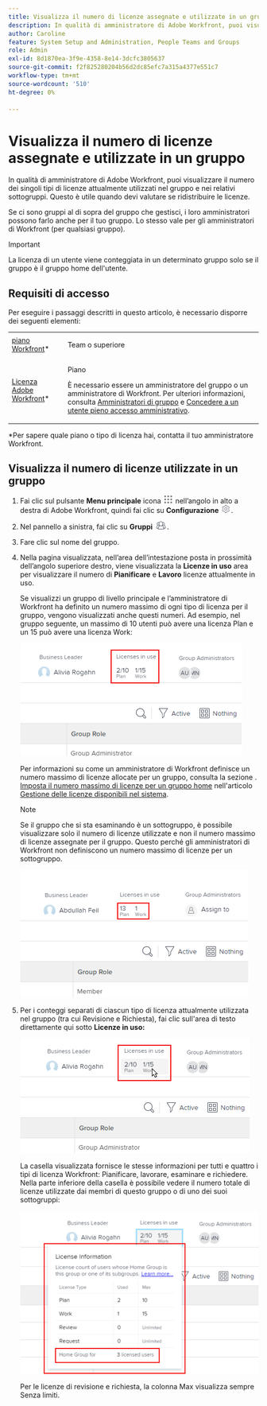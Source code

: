 ```yaml
---
title: Visualizza il numero di licenze assegnate e utilizzate in un gruppo
description: In qualità di amministratore di Adobe Workfront, puoi visualizzare il numero dei singoli tipi di licenze attualmente utilizzati nel gruppo e nei relativi sottogruppi. Questo è utile quando devi valutare se ridistribuire le licenze.
author: Caroline
feature: System Setup and Administration, People Teams and Groups
role: Admin
exl-id: 8d1870ea-3f9e-4358-8e14-3dcfc3805637
source-git-commit: f2f825280204b56d2dc85efc7a315a4377e551c7
workflow-type: tm+mt
source-wordcount: '510'
ht-degree: 0%

---
```


# Visualizza il numero di licenze assegnate e utilizzate in un gruppo

In qualità di amministratore di Adobe Workfront, puoi visualizzare il numero dei singoli tipi di licenze attualmente utilizzati nel gruppo e nei relativi sottogruppi. Questo è utile quando devi valutare se ridistribuire le licenze.

Se ci sono gruppi al di sopra del gruppo che gestisci, i loro amministratori possono farlo anche per il tuo gruppo. Lo stesso vale per gli amministratori di Workfront (per qualsiasi gruppo).

>[!IMPORTANT]
>
>La licenza di un utente viene conteggiata in un determinato gruppo solo se il gruppo è il gruppo home dell&#39;utente.

## Requisiti di accesso

Per eseguire i passaggi descritti in questo articolo, è necessario disporre dei seguenti elementi:

<table style="table-layout:auto"> 
 <col> 
 <col> 
 <tbody> 
  <tr> 
   <td role="rowheader"><a href="https://www.workfront.com/plans" target="_blank">piano Workfront</a>*</td> 
   <td> <p>Team o superiore</p> </td> 
  </tr> 
  <tr> 
   <td role="rowheader"><a href="https://one.workfront.com/s/document-item?bundleId=the-new-workfront-experience&amp;topicId=Content%2FAdministration_and_Setup%2FAdd_users%2FAccess_levels_and_object_permissions%2Fwf-licenses.html&amp;_LANG=en" target="_blank">Licenza Adobe Workfront</a>*</td> 
   <td> <p>Piano </p> <p>È necessario essere un amministratore del gruppo o un amministratore di Workfront. Per ulteriori informazioni, consulta <a href="../../../administration-and-setup/manage-groups/group-roles/group-administrators.md" class="MCXref xref">Amministratori di gruppo</a> e <a href="../../../administration-and-setup/add-users/configure-and-grant-access/grant-a-user-full-administrative-access.md" class="MCXref xref">Concedere a un utente pieno accesso amministrativo</a>.</p> </td> 
  </tr> 
 </tbody> 
</table>

&#42;Per sapere quale piano o tipo di licenza hai, contatta il tuo amministratore Workfront.

## Visualizza il numero di licenze utilizzate in un gruppo

1. Fai clic sul pulsante **Menu principale** icona ![](assets/main-menu-icon.png) nell’angolo in alto a destra di Adobe Workfront, quindi fai clic su **Configurazione** ![](assets/gear-icon-settings.png).

1. Nel pannello a sinistra, fai clic su **Gruppi** ![](assets/groups-icon.png).

1. Fare clic sul nome del gruppo.
1. Nella pagina visualizzata, nell’area dell’intestazione posta in prossimità dell’angolo superiore destro, viene visualizzata la **Licenze in uso** area per visualizzare il numero di **Pianificare** e **Lavoro** licenze attualmente in uso.

   Se visualizzi un gruppo di livello principale e l’amministratore di Workfront ha definito un numero massimo di ogni tipo di licenza per il gruppo, vengono visualizzati anche questi numeri. Ad esempio, nel gruppo seguente, un massimo di 10 utenti può avere una licenza Plan e un 15 può avere una licenza Work:

   ![](assets/licenses-used-allocated.png)

   Per informazioni su come un amministratore di Workfront definisce un numero massimo di licenze allocate per un gruppo, consulta la sezione . [Imposta il numero massimo di licenze per un gruppo home](../../../administration-and-setup/get-started-wf-administration/manage-available-licenses-in-your-system.md#set) nell&#39;articolo [Gestione delle licenze disponibili nel sistema](../../../administration-and-setup/get-started-wf-administration/manage-available-licenses-in-your-system.md).

   >[!NOTE]
   >
   >Se il gruppo che si sta esaminando è un sottogruppo, è possibile visualizzare solo il numero di licenze utilizzate e non il numero massimo di licenze assegnate per il gruppo. Questo perché gli amministratori di Workfront non definiscono un numero massimo di licenze per un sottogruppo.
   >
   >![](assets/subgroup-used-licenses-only.png)

1. Per i conteggi separati di ciascun tipo di licenza attualmente utilizzata nel gruppo (tra cui Revisione e Richiesta), fai clic sull&#39;area di testo direttamente qui sotto **Licenze in uso:**

   ![](assets/click-text-to-see-more.png)

   La casella visualizzata fornisce le stesse informazioni per tutti e quattro i tipi di licenza Workfront: Pianificare, lavorare, esaminare e richiedere. Nella parte inferiore della casella è possibile vedere il numero totale di licenze utilizzate dai membri di questo gruppo o di uno dei suoi sottogruppi:

   ![](assets/more-license-info.png)

   Per le licenze di revisione e richiesta, la colonna Max visualizza sempre Senza limiti.
